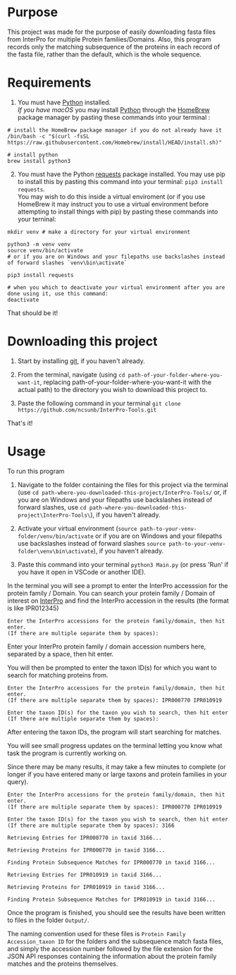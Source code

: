 # Purpose
This project was made for the purpose of easily downloading fasta files from InterPro for multiple Protein families/Domains. Also, this program records only the matching subsequence of the proteins in each record of the fasta file, rather than the default, which is the whole sequence.

# Requirements
1. You must have [Python](https://www.python.org/downloads/) installed.  
_If you have macOS_ you may install [Python](https://docs.brew.sh/Homebrew-and-Python) through the [HomeBrew](https://brew.sh/) package manager by pasting these commands into your terminal : 
```
# install the HomeBrew package manager if you do not already have it
/bin/bash -c "$(curl -fsSL https://raw.githubusercontent.com/Homebrew/install/HEAD/install.sh)"

# install python
brew install python3
```


2. You must have the Python [requests](https://pypi.org/project/requests/) package installed. You may use pip to install this by pasting this command into your terminal: `pip3 install requests`.   
You may wish to do this inside a virtual enviroment (or if you use HomeBrew it may instruct you to use a virtual environment before attempting to install things with pip) by pasting these commands into your terninal:
```
mkdir venv # make a directory for your virtual environment

python3 -m venv venv
source venv/bin/activate
# or if you are on Windows and your filepaths use backslashes instead of forward slashes `venv\bin\activate`

pip3 install requests
```
```
# when you which to deactivate your virtual environment after you are done using it, use this command:
deactivate
```
That should be it!

# Downloading this project
1. Start by installing [git](https://git-scm.com/book/en/v2/Getting-Started-Installing-Git), if you haven't already.

2. From the terminal, navigate (using `cd path-of-your-folder-where-you-want-it`, replacing path-of-your-folder-where-you-want-it with the actual path) to the directory you wish to download this project to. 

3. Paste the following command in your terminal `git clone https://github.com/ncsunb/InterPro-Tools.git`

That's it!

# Usage
To run this program

1. Navigate to the folder containing the files for this project via the terminal (use `cd path-where-you-downloaded-this-project/InterPro-Tools/` or, if you are on Windows and your filepaths use backslashes instead of forward slashes, use `cd path-where-you-downloaded-this-project\InterPro-Tools\`), if you haven't already.

2. Activate your virtual environment (`source path-to-your-venv-folder/venv/bin/activate` or if you are on Windows and your filepaths use backslashes instead of forward slashes `source path-to-your-venv-folder\venv\bin\activate`), if you haven't already.

3. Paste this command into your terminal `python3 Main.py` (or press 'Run' if you have it open in VSCode or another IDE).

In the terminal you will see a prompt to enter the InterPro accesssion for the protein family / Domain. You can search your protein family / Domain of interest on [InterPro](https://www.ebi.ac.uk/interpro/search/text/) and find the InterPro accession in the results (the format is like IPR012345)
```
Enter the InterPro accessions for the protein family/domain, then hit enter.
(If there are multiple separate them by spaces): 
```
Enter your InterPro protein family / domain accession numbers here, separated by a space, then hit enter.

You will then be prompted to enter the taxon ID(s) for which you want to search for matching proteins from.
```
Enter the InterPro accessions for the protein family/domain, then hit enter.
(If there are multiple separate them by spaces): IPR000770 IPR010919

Enter the taxon ID(s) for the taxon you wish to search, then hit enter
(If there are multiple separate them by spaces): 
```

After entering the taxon IDs, the program will start searching for matches. 

You will see small progress updates on the terminal letting you know what task the program is currently working on. 

Since there may be many results, it may take a few minutes to complete (or longer if you have entered many or large taxons and protein families in your query).
```
Enter the InterPro accessions for the protein family/domain, then hit enter.
(If there are multiple separate them by spaces): IPR000770 IPR010919

Enter the taxon ID(s) for the taxon you wish to search, then hit enter
(If there are multiple separate them by spaces): 3166

Retrieving Entries for IPR000770 in taxid 3166...

Retrieving Proteins for IPR000770 in taxid 3166...

Finding Protein Subsequence Matches for IPR000770 in taxid 3166...

Retrieving Entries for IPR010919 in taxid 3166...

Retrieving Proteins for IPR010919 in taxid 3166...

Finding Protein Subsequence Matches for IPR010919 in taxid 3166...
```

Once the program is finished, you should see the results have been written to files in the folder `Output/`.


The naming convention used for these files is `Protein Family Accession_taxon ID` for the folders and the subsequence match fasta files, and simply the accession number followed by the file extension for the JSON API responses containing the information about the protein family matches and the proteins themselves.
